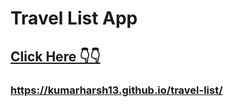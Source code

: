 # Travel List App

## [Click Here 👇👇](https://kumarharsh13.github.io/travel-list/)

### https://kumarharsh13.github.io/travel-list/
